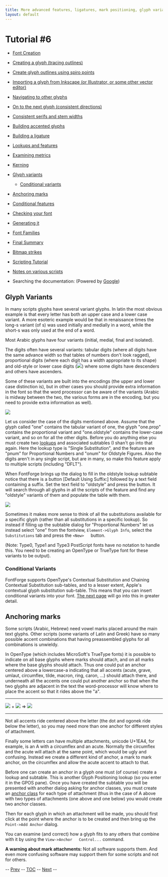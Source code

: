 ```yaml
---
title: More advanced features, ligatures, mark positioning, glyph variants
layout: default
---
```



Tutorial \#6
============

-   [Font Creation](editexample.html#FontCreate)
-   [Creating a glyph (tracing outlines)](editexample.html#CharCreate)
-   [Create glyph outlines using spiro points](editspiro.html)
-   [Importing a glyph from Inkscape (or Illustrator, or some other
    vector editor)](importexample.html)
-   [Navigating to other glyphs](editexample2.html#Navigating)
-   [On to the next glyph (consistent
    directions)](editexample2.html#Creating-o)
-   [Consistent serifs and stem
    widths](editexample3.html#consistent-stems)
-   [Building accented glyphs](editexample4.html#accents)
-   [Building a ligature](editexample4.html#ligature)
-   [Lookups and features](editexample4.html#lookups)
-   [Examining metrics](editexample5.html#metrics)
-   [Kerning](editexample5.html#Kerning)
-   [Glyph variants](editexample6.html#Variants)
    -   [Conditional variants](editexample6.html#Conditional)

-   [Anchoring marks](editexample6.html#Marks)
-   [Conditional features](editexample6-5.html#Conditional)
-   [Checking your font](editexample7.html#checking)
-   [Generating it](editexample7.html#generating)
-   [Font Families](editexample7.html#Families)
-   [Final Summary](editexample7.html#summary)
-   [Bitmap strikes](editexample8.html)
-   [Scripting Tutorial](scripting-tutorial.html)
-   [Notes on various scripts](scriptnotes.html#Special)
-   Searching the documentation: (Powered by
    [Google](http://www.google.com/))

Glyph Variants
--------------

In many scripts glyphs have several variant glyphs. In latin the most
obvious example is that every letter has both an upper case and a lower
case variant. A more esoteric example would be that in renaissance times
the long-s variant (of s) was used initially and medially in a word,
while the short-s was only used at the end of a word.

Most Arabic glyphs have four variants (initial, medial, final and
isolated).

The digits often have several variants: tabular digits (where all digits
have the same advance width so that tables of numbers don't look
ragged), proportional digits (where each digit has a width appropriate
to its shape) and old-style or lower case digits (![](img/lcdigits.png))
where some digits have descenders and others have ascenders.

Some of these variants are built into the encodings (the upper and lower
case distinction is), but in other cases you should provide extra
information in the font so that the word processor can be aware of the
variants (Arabic is midway between the two, the various forms are in the
encoding, but you need to provide extra information as well).

![](img/subtable-oldstyle.png)

Let us consider the case of the digits
mentioned above. Assume that the glyph called "one" contains the tabular
variant of one, the glyph "one.prop" contains the proportional variant
and "one.oldstyle" contains the lower-case variant, and so on for all
the other digits. Before you do anything else you must create two
[lookups](editexample4.html#lookups) and associated subtables (I shan't
go into that again. Here the lookup type is "Single Substitution", and
the features are "pnum" for Proportional Numbers and "onum" for Oldstyle
Figures. Also the digits aren't in any single script, but are in many,
so make this feature apply to multiple scripts (including "DFLT").

When FontForge brings up the dialog to fill in the oldstyle lookup
subtable notice that there is a button [Default Using Suffix:] followed
by a text field containing a suffix. Set the text field to "oldstyle"
and press the button. It will search through all glyphs in all the
scripts of the feature and find any "oldstyle" variants of them and
populate the table with them.

![](img/glyphinfo-one.png)

Sometimes it makes more sense to think of all the
substitutions available for a specific glyph (rather than all
substitutions in a specific lookup). So instead if filling up the
subtable dialog for "Proportional Numbers" let us instead select "one"
from the fontview, `Element->Glyph Info`, select the `Substitutions` tab
and press the `<New>   `button.

(Note: Type0, Type1 and Type3 PostScript fonts have no notation to
handle this. You need to be creating an OpenType or TrueType font for
these variants to be output).

### Conditional Variants

FontForge supports OpenType's Contextual Substitution and Chaining
Contextual Substitution sub-tables, and to a lesser extent, Apple's
contextual glyph substitution sub-table. This means that you can insert
conditional variants into your font. [The next
page](editexample6-5.html#Conditional) will go into this in greater
detail.

Anchoring marks
---------------

Some scripts (Arabic, Hebrew) need vowel marks placed around the main
text glyphs. Other scripts (some variants of Latin and Greek) have so
many possible accent combinations that having preassembled glyphs for
all combinations is unwieldy.

In OpenType (which includes MicroSoft's TrueType fonts) it is possible
to indicate on all base glyphs where marks should attach, and on all
marks where the base glyphs should attach. Thus one could put an anchor
centered above a lowercase-a indicating that all accents (acute, grave,
umlaut, circumflex, tilde, macron, ring, caron, ...) should attach
there, and underneath all the accents one could put another anchor so
that when the two glyphs are adjacent in the text the word-processor
will know where to place the accent so that it rides above the "a".

--------------------------- - ------------------------------- --- ----------------------
![](img/a_with_anchor.png)  + ![](img/grave_with_anchor.png)  =\> ![](img/agrave_anchored.png)
--------------------------- - ------------------------------- --- ----------------------

Not all accents ride centered above the letter (the dot and ogonek ride
below the letter), so you may need more than one anchor for different
styles of attachment.

Finally some letters can have multiple attachments, unicode U+1EA4, for
example, is an A with a circumflex and an acute. Normally the circumflex
and the acute will attach at the same point, which would be ugly and
confusing. Instead we create a different kind of anchor, a mark to mark
anchor, on the circumflex and allow the acute accent to attach to that.

Before one can create an anchor in a glyph one must (of course) create a
lookup and subtable. This is another Glyph Positioning lookup (so you
enter it in the GPOS pane). Once you have created the subtable you will
be presented with another dialog asking for anchor classes, you must
create an [anchor class](overview.html#Anchors) for each type of
attachment (thus in the case of A above with two types of attachments
(one above and one below) you would create two anchor classes.

Then for each glyph in which an attachment will be made, you should
first click at the point where the anchor is to be created and then
bring up the `Point->Add Anchor` dialog.

You can examine (and correct) how a glyph fits to any others that
combine with it by using the `View->Anchor   Control...` command.

**A warning about mark attachments:** Not all software supports them.
And even more confusing software may support them for some scripts and
not for others.

-- [Prev](editexample5.html) -- [TOC](overview.html) --
[Next](editexample6-5.html) --

